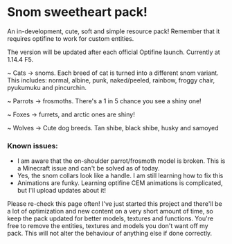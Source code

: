 # Snom sweetheart pack!

An in-development, cute, soft and simple resource pack!
Remember that it requires optifine to work for custom entities. 

The version will be updated after each official Optifine launch. Currently at 1.14.4 F5.

~ Cats -> snoms. Each breed of cat is turned into a different snom variant. This includes: normal, albine, punk, naked/peeled, rainbow, froggy chair, pyukumuku and pincurchin.

~ Parrots -> frosmoths. There's a 1 in 5 chance you see a shiny one!

~ Foxes -> furrets, and arctic ones are shiny!

~ Wolves -> Cute dog breeds. Tan shibe, black shibe, husky and samoyed

### Known issues: 
- I am aware that the on-shoulder parrot/frosmoth model is broken. This is a Minecraft issue and can't be solved as of today.
- Yes, the snom collars look like a handle. I am still learning how to fix this
- Animations are funky. Learning optifine CEM animations is complicated, but I'll upload updates about it!

Please re-check this page often! I've just started this project and there'll be a lot of optimization and new content on a very short amount of time, so keep the pack updated for better models, textures and functions.
You're free to remove the entities, textures and models you don't want off my pack. This will not alter the behaviour of anything else if done correctly.
